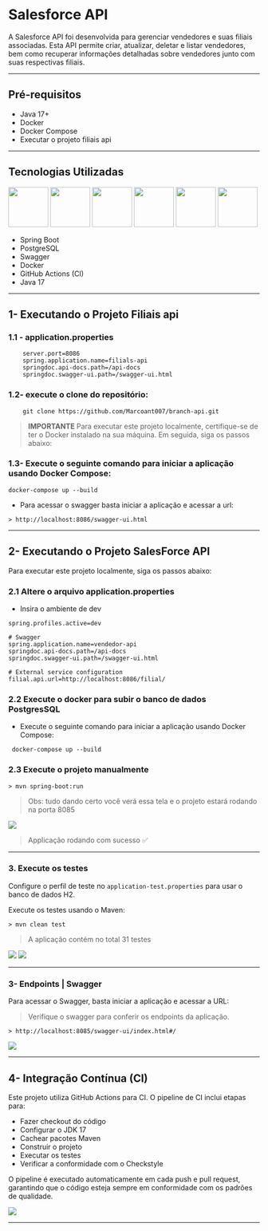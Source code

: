 # Salesforce API

A Salesforce API foi desenvolvida para gerenciar vendedores e suas filiais associadas. Esta API permite criar, atualizar, deletar e listar vendedores, bem como recuperar informações detalhadas sobre vendedores junto com suas respectivas filiais.

---
## Pré-requisitos

- Java 17+
- Docker
- Docker Compose
- Executar o projeto filiais api 

---

## Tecnologias Utilizadas
<img src="https://marcoantdeveloper.netlify.app/assets/img/icons/JAVA.png" width=80> <img src="https://marcoantdeveloper.netlify.app/assets/img/icons/SPRING.png" width=80> <img src="https://marcoantdeveloper.netlify.app/assets/img/icons/DOCKERZADA.png" width=80> <img src="https://marcoantdeveloper.netlify.app/assets/img/icons/POSTGRESQL.png" width=80> <img src="https://marcoantdeveloper.netlify.app/assets/img/icons/JUNIT.png" width=80> <img src="https://i.ibb.co/fXK7J0Q/GITACTIONSSSS.png" width=80>

- Spring Boot
- PostgreSQL
- Swagger
- Docker
- GitHub Actions (CI)
- Java 17
---

## 1- Executando o Projeto Filiais api

### 1.1 - application.properties
```shell script 
    server.port=8086
    spring.application.name=filials-api
    springdoc.api-docs.path=/api-docs
    springdoc.swagger-ui.path=/swagger-ui.html
```


### 1.2-  execute o clone do repositório:
```shell script 
    git clone https://github.com/Marcoant007/branch-api.git
```

> **IMPORTANTE** Para executar este projeto localmente, certifique-se de ter o Docker instalado na sua máquina. Em seguida, siga os passos abaixo:


### 1.3-  Execute o seguinte comando para iniciar a aplicação usando Docker Compose:

```shell script
docker-compose up --build
```

- Para acessar o swagger basta iniciar a aplicação e acessar a url:

```shell script
> http://localhost:8086/swagger-ui.html
```

---
## 2- Executando o Projeto SalesForce API

Para executar este projeto localmente, siga os passos abaixo:
### 2.1 Altere o arquivo application.properties
- Insira o ambiente de dev
```shell script
spring.profiles.active=dev

# Swagger
spring.application.name=vendedor-api
springdoc.api-docs.path=/api-docs
springdoc.swagger-ui.path=/swagger-ui.html

# External service configuration
filial.api.url=http://localhost:8086/filial/
```

### 2.2 Execute o docker para subir o banco de dados PostgresSQL

- Execute o seguinte comando para iniciar a aplicação usando Docker Compose:
 
```shell script
 docker-compose up --build
```
### 2.3 Execute o projeto manualmente

```shell script
> mvn spring-boot:run
```
> Obs: tudo dando certo você verá essa tela e o projeto estará rodando na porta 8085

<img src="https://i.ibb.co/tMZcYB0/image.png">

> Applicação rodando com sucesso ✅

---
### 3. Execute os testes
Configure o perfil de teste no `application-test.properties` para usar o banco de dados H2.

Execute os testes usando o Maven:
```shell script
> mvn clean test
```
> A aplicação contém no total 31 testes 

<img src="https://i.ibb.co/LCNCHnR/image.png">

<img src="https://i.ibb.co/ccPTL4f/image.png">

---
### 3-  Endpoints | Swagger
Para acessar o Swagger, basta iniciar a aplicação e acessar a URL:
> Verifique o swagger para conferir os endpoints da aplicação.
```shell script
> http://localhost:8085/swagger-ui/index.html#/
```
<img src="https://i.ibb.co/68792zx/image.png">

---

## 4-  Integração Contínua (CI)

Este projeto utiliza GitHub Actions para CI. O pipeline de CI inclui etapas para:

- Fazer checkout do código
- Configurar o JDK 17
- Cachear pacotes Maven
- Construir o projeto
- Executar os testes
- Verificar a conformidade com o Checkstyle

O pipeline é executado automaticamente em cada push e pull request, garantindo que o código esteja sempre em conformidade com os padrões de qualidade.

<img src="https://i.ibb.co/br4Q5y4/Cigif.gif">

---


